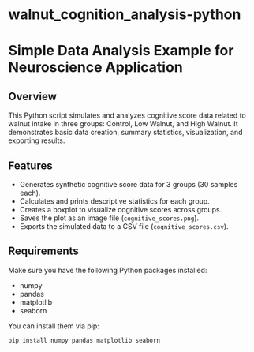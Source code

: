 # walnut_cognition_analysis-python

# Simple Data Analysis Example for Neuroscience Application

## Overview
This Python script simulates and analyzes cognitive score data related to walnut intake in three groups: Control, Low Walnut, and High Walnut. It demonstrates basic data creation, summary statistics, visualization, and exporting results.

## Features
- Generates synthetic cognitive score data for 3 groups (30 samples each).
- Calculates and prints descriptive statistics for each group.
- Creates a boxplot to visualize cognitive scores across groups.
- Saves the plot as an image file (`cognitive_scores.png`).
- Exports the simulated data to a CSV file (`cognitive_scores.csv`).

## Requirements
Make sure you have the following Python packages installed:
- numpy
- pandas
- matplotlib
- seaborn

You can install them via pip:
```bash
pip install numpy pandas matplotlib seaborn
